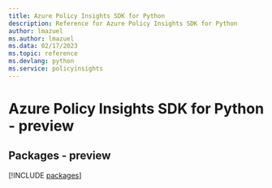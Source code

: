 ```yaml
---
title: Azure Policy Insights SDK for Python
description: Reference for Azure Policy Insights SDK for Python
author: lmazuel
ms.author: lmazuel
ms.data: 02/17/2023
ms.topic: reference
ms.devlang: python
ms.service: policyinsights
---
```

# Azure Policy Insights SDK for Python - preview
## Packages - preview
[!INCLUDE [packages](policy-insights-index.md)]